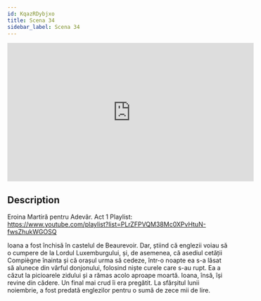 ```yaml
---
id: KqazRDybjxo
title: Scena 34
sidebar_label: Scena 34
---
```


<iframe
  width="560"
  height="315"
  src="https://www.youtube.com/embed/KqazRDybjxo"
  title="YouTube video player"
  frameborder="0"
  allow="accelerometer; autoplay; clipboard-write; encrypted-media; gyroscope; picture-in-picture; web-share"
  referrerpolicy="strict-origin-when-cross-origin"
  allowfullscreen
></iframe>

## Description

Eroina Martiră pentru Adevăr. Act 1 
Playlist: https://www.youtube.com/playlist?list=PLrZFPVQM38Mc0XPvHtuN-fwsZhukWGOSQ 

Ioana a fost închisă în castelul de Beaurevoir. Dar, știind că englezii voiau să o cumpere de la Lordul Luxemburgului, și, de asemenea, că asediul cetății Compiègne înainta și că orașul urma să cedeze, într-o noapte ea s-a lăsat să alunece din vârful donjonului, folosind niște curele care s-au rupt. Ea a căzut la picioarele zidului și a rămas acolo aproape moartă.
Ioana, însă, își revine din cădere. 
Un final mai crud îi era pregătit.
La sfârșitul lunii noiembrie, a fost predată englezilor pentru o sumă de zece mii de lire.
